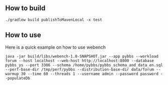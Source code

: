 ## How to build

```shell
./gradlew build publishToMavenLocal -x test
```

## How to use

Here is a quick example on how to use webench

```shell
java -jar build/libs/webench-1.0-SNAPSHOT.jar --app pybbs --workload forum --host localhost --web-host http://localhost:8000 --database pybbs_ys --port 3306 --schema /home/pybbs/pybbs_schema_and_data_en.sql --perf-base-dir /tmp/perf/pybbs --distribution-base-dir data/forum --warmup 30 --time 60 --threads 1 --username admin --password password --populateDb
```